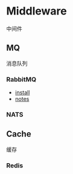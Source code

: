 # Middleware

中间件

## MQ

消息队列

### RabbitMQ

- [install](./MQ/rabbitMQ/rabbitMQ-install.md)
- [notes](./MQ/rabbitMQ/MQ%20Notes.md)

### NATS

## Cache

缓存

### Redis

